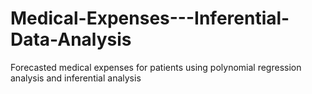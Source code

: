 # Medical-Expenses---Inferential-Data-Analysis
Forecasted medical expenses for patients using polynomial regression analysis and inferential analysis
